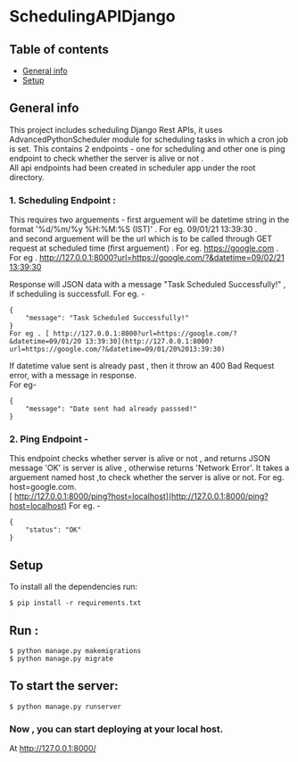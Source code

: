 # SchedulingAPIDjango

## Table of contents
* [General info](#general-info)
* [Setup](#setup)

## General info
This project includes scheduling Django Rest APIs, it uses AdvancedPythonScheduler module for scheduling tasks in which a cron job is set.
This contains 2 endpoints - 
one for scheduling and other one is ping endpoint to check whether the server is alive or not .  
All api endpoints had been created in scheduler app under the root directory.  

### 1. Scheduling Endpoint :
This requires two arguements - first arguement will be datetime string in the format '%d/%m/%y %H:%M:%S (IST)' . For eg. 09/01/21 13:39:30 .  
and second arguement will be the url which is to be called through GET request at scheduled time (first arguement) . For eg. https://google.com .  
For eg . [ http://127.0.0.1:8000?url=https://google.com/?&datetime=09/02/21 13:39:30](http://127.0.0.1:8000?url=https://google.com/?&datetime=09/02/21%2013:39:30)

Response will JSON data with a message "Task Scheduled Successfully!" , if scheduling is successfull.
For eg. - 
```
{
    "message": "Task Scheduled Successfully!"
}
For eg . [ http://127.0.0.1:8000?url=https://google.com/?&datetime=09/01/20 13:39:30](http://127.0.0.1:8000?url=https://google.com/?&datetime=09/01/20%2013:39:30)
```
If datetime value sent is already past , then it throw an 400 Bad Request error, with a message in response.   
For eg-   
```
{
    "message": "Date sent had already passsed!"
}
```


### 2. Ping Endpoint -
This endpoint checks whether server is alive or not , and returns JSON message 'OK' is server is alive , otherwise returns 'Network Error'.
It takes a arguement named host ,to check whether the server is alive or not. For eg. host=google.com.  
[ http://127.0.0.1:8000/ping?host=localhost](http://127.0.0.1:8000/ping?host=localhost)
For eg. - 
```
{
    "status": "OK"
}
```

## Setup
To install all the dependencies run: 

```
$ pip install -r requirements.txt
```

## Run :
```
$ python manage.py makemigrations
$ python manage.py migrate
```

## To start the server:
```
$ python manage.py runserver
```
### Now , you can start deploying at your local host.
At http://127.0.0.1:8000/



